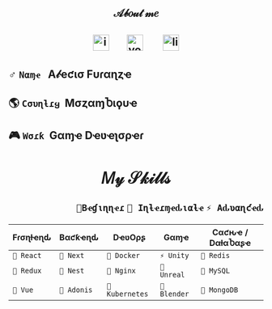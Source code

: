 <h2 align="center">𝒜𝒷𝑜𝓊𝓉 𝓂𝑒<h2>

<p align="center">
  <a href="https://instagram.com/alec1o"><image width="32px" src="/instagram.png" alt="instagram"><a/>
  &nbsp;&nbsp;&nbsp;&nbsp;&nbsp;
  <a href="https://youtube.com/@alec1o"><image width="32px" src="/youtube.png" alt="youtube"><a/>&nbsp;
  &nbsp;&nbsp;&nbsp;&nbsp;&nbsp;
  <a href="https://linkedin.com/in/alec1o/"><image width="32px" src="/linkedin.png" alt="linkedin"><a/>
</p>
  
<h4> ♂️ <code>Nαɱҽ</code>&nbsp;&nbsp;&nbsp;A𝓁ҽƈισ Fυɾαɳȥҽ</h4>
<h4>🌎 <code>Cσυɳƚɾყ</code>&nbsp;&nbsp;MσȥαɱႦιϙυҽ</h4>
<h4>🎮 <code>Wσɾƙ</code>&nbsp;&nbsp;Gαɱҽ Dҽʋҽʅσρҽɾ</h4>

<h2 align="center">𝑀𝓎 𝒮𝓀𝒾𝓁𝓁𝓈</h2>
<p align="end"><code>💬Bҽɠιɳɳҽɾ</code> <code>🔭 Iɳƚҽɾɱҽԃιαƚҽ</code> <code>⚡ Aԃʋαɳƈҽԃ</code></p>

| Fɾσɳƚҽɳԃ       | Bαƈƙҽɳԃ           | DҽʋOρʂ              | Gαɱҽ              | Cαƈԋҽ / DαƚαႦαʂҽ |
| ---            | ---               |---                  | ---               | ---               |
| ```🔭 React``` | ```🔭 Next```    | ```🔭 Docker```    | ```⚡ Unity```    | ```💬 Redis ```  |
| ```🔭 Redux``` | ```💬 Nest```    | ```💬 Nginx```     | ```💬 Unreal```   | ```💬 MySQL```   |
| ```💬 Vue```   | ```💬 Adonis```  | ```💬 Kubernetes```| ```💬 Blender```  | ```💬 MongoDB``` |


<!--
**alec1o/alec1o** is a ✨ _special_ ✨ repository because its `README.md` (this file) appears on your GitHub profile.

Here are some ideas to get you started:

- 🔭 I’m currently working on ...
- 🌱 I’m currently learning ...
- 👯 I’m looking to collaborate on ...
- 🤔 I’m looking for help with ...
- 💬 Ask me about ...
- 📫 How to reach me: ...
- 😄 Pronouns: ...
- ⚡ Fun fact: ...
-->
